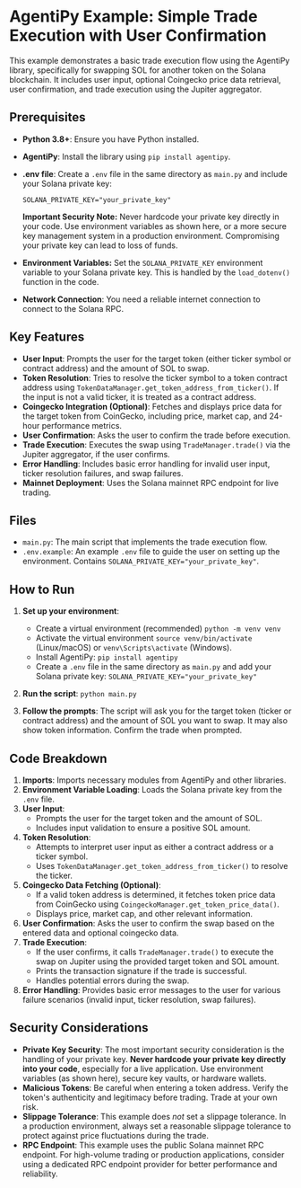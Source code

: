 # AgentiPy Example: Simple Trade Execution with User Confirmation

This example demonstrates a basic trade execution flow using the AgentiPy library, specifically for swapping SOL for another token on the Solana blockchain. It includes user input, optional Coingecko price data retrieval, user confirmation, and trade execution using the Jupiter aggregator.

## Prerequisites

*   **Python 3.8+**: Ensure you have Python installed.
*   **AgentiPy**: Install the library using `pip install agentipy`.
*   **.env file**: Create a `.env` file in the same directory as `main.py` and include your Solana private key:

    ```
    SOLANA_PRIVATE_KEY="your_private_key"
    ```

    **Important Security Note:** Never hardcode your private key directly in your code.  Use environment variables as shown here, or a more secure key management system in a production environment.  Compromising your private key can lead to loss of funds.
*   **Environment Variables:** Set the `SOLANA_PRIVATE_KEY` environment variable to your Solana private key.  This is handled by the `load_dotenv()` function in the code.
*   **Network Connection**: You need a reliable internet connection to connect to the Solana RPC.

## Key Features

*   **User Input**:  Prompts the user for the target token (either ticker symbol or contract address) and the amount of SOL to swap.
*   **Token Resolution**: Tries to resolve the ticker symbol to a token contract address using `TokenDataManager.get_token_address_from_ticker()`.  If the input is not a valid ticker, it is treated as a contract address.
*   **Coingecko Integration (Optional)**: Fetches and displays price data for the target token from CoinGecko, including price, market cap, and 24-hour performance metrics.
*   **User Confirmation**: Asks the user to confirm the trade before execution.
*   **Trade Execution**: Executes the swap using `TradeManager.trade()` via the Jupiter aggregator, if the user confirms.
*   **Error Handling**: Includes basic error handling for invalid user input, ticker resolution failures, and swap failures.
*   **Mainnet Deployment**:  Uses the Solana mainnet RPC endpoint for live trading.

## Files

*   `main.py`: The main script that implements the trade execution flow.
*   `.env.example`:  An example `.env` file to guide the user on setting up the environment.  Contains `SOLANA_PRIVATE_KEY="your_private_key"`.

## How to Run

1.  **Set up your environment**:
    *   Create a virtual environment (recommended) `python -m venv venv`
    *   Activate the virtual environment `source venv/bin/activate` (Linux/macOS) or `venv\Scripts\activate` (Windows).
    *   Install AgentiPy: `pip install agentipy`
    *   Create a `.env` file in the same directory as `main.py` and add your Solana private key: `SOLANA_PRIVATE_KEY="your_private_key"`

2.  **Run the script**:  `python main.py`

3.  **Follow the prompts**: The script will ask you for the target token (ticker or contract address) and the amount of SOL you want to swap. It may also show token information.  Confirm the trade when prompted.

## Code Breakdown

1.  **Imports**: Imports necessary modules from AgentiPy and other libraries.
2.  **Environment Variable Loading**: Loads the Solana private key from the `.env` file.
3.  **User Input**:
    *   Prompts the user for the target token and the amount of SOL.
    *   Includes input validation to ensure a positive SOL amount.
4.  **Token Resolution**:
    *   Attempts to interpret user input as either a contract address or a ticker symbol.
    *   Uses `TokenDataManager.get_token_address_from_ticker()` to resolve the ticker.
5.  **Coingecko Data Fetching (Optional)**:
    *   If a valid token address is determined, it fetches token price data from CoinGecko using `CoingeckoManager.get_token_price_data()`.
    *   Displays price, market cap, and other relevant information.
6.  **User Confirmation**:  Asks the user to confirm the swap based on the entered data and optional coingecko data.
7.  **Trade Execution**:
    *   If the user confirms, it calls `TradeManager.trade()` to execute the swap on Jupiter using the provided target token and SOL amount.
    *   Prints the transaction signature if the trade is successful.
    *   Handles potential errors during the swap.
8.  **Error Handling**: Provides basic error messages to the user for various failure scenarios (invalid input, ticker resolution, swap failures).

## Security Considerations

*   **Private Key Security**: The most important security consideration is the handling of your private key.  **Never hardcode your private key directly into your code**, especially for a live application.  Use environment variables (as shown here), secure key vaults, or hardware wallets.
*   **Malicious Tokens**: Be careful when entering a token address.  Verify the token's authenticity and legitimacy before trading.  Trade at your own risk.
*   **Slippage Tolerance**: This example does *not* set a slippage tolerance. In a production environment, always set a reasonable slippage tolerance to protect against price fluctuations during the trade.
*   **RPC Endpoint**:  This example uses the public Solana mainnet RPC endpoint.  For high-volume trading or production applications, consider using a dedicated RPC endpoint provider for better performance and reliability.
